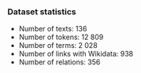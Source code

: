 ### Dataset statistics
- Number of texts: 136
- Number of tokens: 12 809
- Number of terms: 2 028
- Number of links with Wikidata: 938
- Number of relations: 356